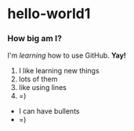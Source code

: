 # hello-world1
### How big am I?
I'm *learning* how to use GitHub. **Yay!**

1. I like learning new things
2. lots of them
2. like using lines
3. =)

* I can have bullents
* =)
